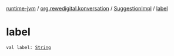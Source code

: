 [runtime-jvm](../../index.md) / [org.rewedigital.konversation](../index.md) / [SuggestionImpl](index.md) / [label](./label.md)

# label

`val label: `[`String`](https://kotlinlang.org/api/latest/jvm/stdlib/kotlin/-string/index.html)
